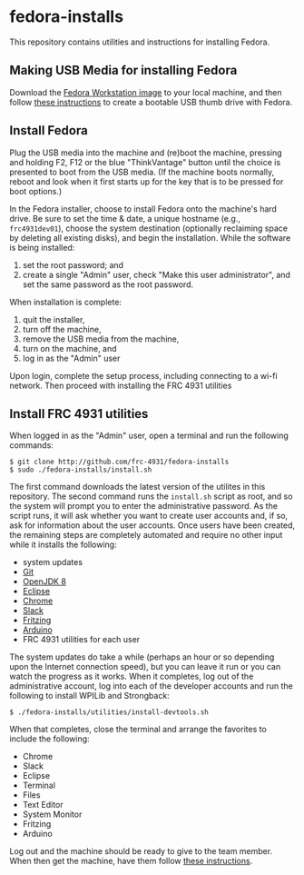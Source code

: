 # fedora-installs

This repository contains utilities and instructions for installing Fedora.

## Making USB Media for installing Fedora

Download the [Fedora Workstation image](https://getfedora.org/en/workstation/) to your local machine, and then follow [these instructions](https://access.redhat.com/documentation/en-US/Red_Hat_Enterprise_Linux/7/html/Installation_Guide/sect-making-usb-media.html) to create a bootable USB thumb drive with Fedora.

## Install Fedora

Plug the USB media into the machine and (re)boot the machine, pressing and holding F2, F12 or the blue "ThinkVantage" button until the choice is presented to boot from the USB media. (If the machine boots normally, reboot and look when it first starts up for the key that is to be pressed for boot options.)

In the Fedora installer, choose to install Fedora onto the machine's hard drive. Be sure to set the time & date, a unique hostname (e.g., `frc4931dev01`), choose the system destination (optionally reclaiming space by deleting all existing disks), and begin the installation. While the software is being installed:

1. set the root password; and
1. create a single "Admin" user, check "Make this user administrator", and set the same password as the root password.

When installation is complete:

1. quit the installer,
1. turn off the machine,
1. remove the USB media from the machine,
1. turn on the machine, and 
1. log in as the "Admin" user

Upon login, complete the setup process, including connecting to a wi-fi network. Then proceed with installing the FRC 4931 utilities

## Install FRC 4931 utilities

When logged in as the "Admin" user, open a terminal and run the following commands:

    $ git clone http://github.com/frc-4931/fedora-installs
    $ sudo ./fedora-installs/install.sh

The first command downloads the latest version of the utilites in this repository. The second command runs the `install.sh` script as root, and so the system will prompt you to enter the administrative password. As the script runs, it will ask whether you want to create user accounts and, if so, ask for information about the user accounts. Once users have been created, the remaining steps are completely automated and require no other input while it installs the following:

* system updates
* [Git](https://git-scm.com)
* [OpenJDK 8](http://openjdk.java.net)
* [Eclipse](http://eclipse.org)
* [Chrome](http://google.com/chrome)
* [Slack](http://slack.com)
* [Fritzing](http://fritzing.org/)
* [Arduino](http://arduino.cc)
* FRC 4931 utilities for each user

The system updates do take a while (perhaps an hour or so depending upon the Internet connection speed), but you can leave it run or you can watch the progress as it works. When it completes, log out of the administrative account, log into each of the developer accounts and run the following to install WPILib and Strongback:

    $ ./fedora-installs/utilities/install-devtools.sh

When that completes, close the terminal and arrange the favorites to include the following:

* Chrome
* Slack
* Eclipse
* Terminal
* Files
* Text Editor
* System Monitor
* Fritzing
* Arduino

Log out and the machine should be ready to give to the team member. When then get the machine, have them follow [these instructions](https://github.com/frc-4931/fedora-installs/blob/master/utilities/README.md).
